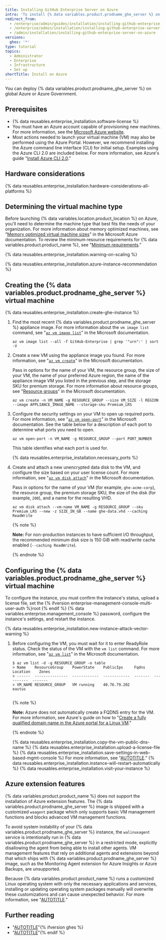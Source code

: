 ```yaml
---
title: Installing GitHub Enterprise Server on Azure
intro: 'To install {% data variables.product.prodname_ghe_server %} on Azure, you must deploy onto a memory-optimized instance that supports premium storage.'
redirect_from:
  - /enterprise/admin/guides/installation/installing-github-enterprise-on-azure
  - /enterprise/admin/installation/installing-github-enterprise-server-on-azure
  - /admin/installation/installing-github-enterprise-server-on-azure
versions:
  ghes: '*'
type: tutorial
topics:
  - Administrator
  - Enterprise
  - Infrastructure
  - Set up
shortTitle: Install on Azure
---
```

You can deploy {% data variables.product.prodname_ghe_server %} on global Azure or Azure Government.

## Prerequisites

- {% data reusables.enterprise_installation.software-license %}
- You must have an Azure account capable of provisioning new machines. For more information, see the [Microsoft Azure website](https://azure.microsoft.com).
- Most actions needed to launch your virtual machine (VM) may also be performed using the Azure Portal. However, we recommend installing the Azure command line interface (CLI) for initial setup. Examples using the Azure CLI 2.0 are included below. For more information, see Azure's guide "[Install Azure CLI 2.0](https://docs.microsoft.com/cli/azure/install-azure-cli?view=azure-cli-latest)."

## Hardware considerations

{% data reusables.enterprise_installation.hardware-considerations-all-platforms %}

## Determining the virtual machine type

Before launching {% data variables.location.product_location %} on Azure, you'll need to determine the machine type that best fits the needs of your organization. For more information about memory optimized machines, see "[Memory optimized virtual machine sizes](https://docs.microsoft.com/en-gb/azure/virtual-machines/sizes-memory)" in the Microsoft Azure documentation. To review the minimum resource requirements for {% data variables.product.product_name %}, see "[Minimum requirements](#minimum-requirements)."

{% data reusables.enterprise_installation.warning-on-scaling %}

{% data reusables.enterprise_installation.azure-instance-recommendation %}

## Creating the {% data variables.product.prodname_ghe_server %} virtual machine

{% data reusables.enterprise_installation.create-ghe-instance %}

1. Find the most recent {% data variables.product.prodname_ghe_server %} appliance image. For more information about the `vm image list` command, see "[`az vm image list`](https://docs.microsoft.com/cli/azure/vm/image?view=azure-cli-latest#az_vm_image_list)" in the Microsoft documentation.

   ```shell
   az vm image list --all -f GitHub-Enterprise | grep '"urn":' | sort -V
   ```

1. Create a new VM using the appliance image you found. For more information, see "[`az vm create`](https://docs.microsoft.com/cli/azure/vm?view=azure-cli-latest#az_vm_create)" in the Microsoft documentation.

   Pass in options for the name of your VM, the resource group, the size of your VM, the name of your preferred Azure region, the name of the appliance image VM you listed in the previous step, and the storage SKU for premium storage. For more information about resource groups, see "[Resource groups](https://docs.microsoft.com/azure/azure-resource-manager/resource-group-overview#resource-groups)" in the Microsoft documentation.

   ```shell
   az vm create -n VM_NAME -g RESOURCE_GROUP --size VM_SIZE -l REGION --image APPLIANCE_IMAGE_NAME --storage-sku Premium_LRS
   ```

1. Configure the security settings on your VM to open up required ports. For more information, see "[`az vm open-port`](https://docs.microsoft.com/cli/azure/vm?view=azure-cli-latest#az_vm_open_port)" in the Microsoft documentation. See the table below for a description of each port to determine what ports you need to open.

   ```shell
   az vm open-port -n VM_NAME -g RESOURCE_GROUP --port PORT_NUMBER
   ```

   This table identifies what each port is used for.

   {% data reusables.enterprise_installation.necessary_ports %}

1. Create and attach a new unencrypted data disk to the VM, and configure the size based on your user license count. For more information, see "[`az vm disk attach`](https://docs.microsoft.com/cli/azure/vm/disk?view=azure-cli-latest#az_vm_disk_attach)" in the Microsoft documentation.

   Pass in options for the name of your VM (for example, `ghe-acme-corp`), the resource group, the premium storage SKU, the size of the disk (for example, `200`), and a name for the resulting VHD.

   ```shell
   az vm disk attach --vm-name VM_NAME -g RESOURCE_GROUP --sku Premium_LRS --new -z SIZE_IN_GB --name ghe-data.vhd --caching ReadWrite
   ```

   {% note %}

   **Note:** For non-production instances to have sufficient I/O throughput, the recommended minimum disk size is 150 GiB with read/write cache enabled (`--caching ReadWrite`).

   {% endnote %}

## Configuring the {% data variables.product.prodname_ghe_server %} virtual machine

To configure the instance, you must confirm the instance's status, upload a license file, set the {% ifversion enterprise-management-console-multi-user-auth %}root {% endif %} {% data variables.enterprise.management_console %} password, configure the instance's settings, and restart the instance.

{% data reusables.enterprise_installation.new-instance-attack-vector-warning %}

1. Before configuring the VM, you must wait for it to enter ReadyRole status. Check the status of the VM with the `vm list` command. For more information, see "[`az vm list`](https://docs.microsoft.com/cli/azure/vm?view=azure-cli-latest#az_vm_list)" in the Microsoft documentation.

   ```shell
   $ az vm list -d -g RESOURCE_GROUP -o table
   > Name    ResourceGroup    PowerState    PublicIps     Fqdns    Location    Zones
   > ------  ---------------  ------------  ------------  -------  ----------  -------
   > VM_NAME RESOURCE_GROUP   VM running    40.76.79.202           eastus
  
   ```

   {% note %}
  
   **Note:** Azure does not automatically create a FQDNS entry for the VM. For more information, see Azure's guide on how to "[Create a fully qualified domain name in the Azure portal for a Linux VM](https://docs.microsoft.com/azure/virtual-machines/linux/portal-create-fqdn)."
  
   {% endnote %}
  
   {% data reusables.enterprise_installation.copy-the-vm-public-dns-name %}
   {% data reusables.enterprise_installation.upload-a-license-file %}
   {% data reusables.enterprise_installation.save-settings-in-web-based-mgmt-console %} For more information, see "[AUTOTITLE](/admin/configuration/configuring-your-enterprise)."
   {% data reusables.enterprise_installation.instance-will-restart-automatically %}
   {% data reusables.enterprise_installation.visit-your-instance %}
  
## Azure extension features

{% data variables.product.product_name %} does not support the installation of Azure extension features. The {% data variables.product.prodname_ghe_server %} image is shipped with a customized `waagent` package which only supports basic VM management functions and blocks advanced VM management functions.

To avoid system instability of your {% data variables.product.prodname_ghe_server %} instance, the `walinuxagent` service is intentionally run in {% data variables.product.prodname_ghe_server %} in a restricted mode, explicitly disallowing the agent from being able to install other agents. VM management features that rely on additional agents and extensions beyond that which ships with {% data variables.product.prodname_ghe_server %} image, such as the Monitoring Agent extension for Azure Insights or Azure Backups, are unsupported.

Because {% data variables.product.product_name %} runs a customized Linux operating system with only the necessary applications and services, installing or updating operating system packages manually will overwrite these customizations and can cause unexpected behavior. For more information, see "[AUTOTITLE](/admin/overview/system-overview)."

## Further reading

- "[AUTOTITLE](/admin/overview/system-overview)"{% ifversion ghes %}
- "[AUTOTITLE](/admin/overview/about-upgrades-to-new-releases)"{% endif %}
